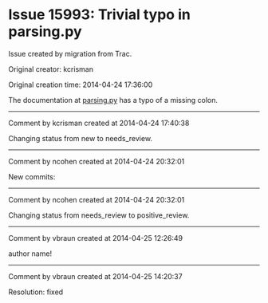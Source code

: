 # Issue 15993: Trivial typo in parsing.py

Issue created by migration from Trac.

Original creator: kcrisman

Original creation time: 2014-04-24 17:36:00

The documentation at [parsing.py](http://www.sagemath.org/doc/reference/doctest/sage/doctest/parsing.html)
has a typo of a missing colon.


---

Comment by kcrisman created at 2014-04-24 17:40:38

Changing status from new to needs_review.


---

Comment by ncohen created at 2014-04-24 20:32:01

New commits:


---

Comment by ncohen created at 2014-04-24 20:32:01

Changing status from needs_review to positive_review.


---

Comment by vbraun created at 2014-04-25 12:26:49

author name!


---

Comment by vbraun created at 2014-04-25 14:20:37

Resolution: fixed
